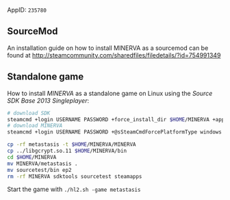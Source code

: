 AppID: `235780`

SourceMod
---------
An installation guide on how to install MINERVA as a sourcemod can be found at http://steamcommunity.com/sharedfiles/filedetails/?id=754991349

Standalone game
---------------
How to install _MINERVA_ as a standalone game on Linux using the _Source SDK Base 2013 Singleplayer_:
``` bash
# download SDK
steamcmd +login USERNAME PASSWORD +force_install_dir $HOME/MINERVA +app_update 243730 validate +quit
# download MINERVA
steamcmd +login USERNAME PASSWORD +@sSteamCmdForcePlatformType windows +force_install_dir $HOME/MINERVA/MINERVA +app_license_request 235780 +app_update 235780 validate +quit

cp -rf metastasis -t $HOME/MINERVA/MINERVA
cp ../libgcrypt.so.11 $HOME/MINERVA/bin
cd $HOME/MINERVA
mv MINERVA/metastasis .
mv sourcetest/bin ep2
rm -rf MINERVA sdktools sourcetest steamapps
```
Start the game with `./hl2.sh -game metastasis`

